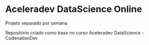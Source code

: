 # Aceleradev DataScience Online

Projeto separado por semana

Repositório criado como base no curso Aceleradev DataScience - CodenationDev
